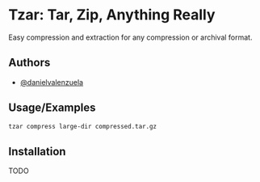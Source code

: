 # Tzar: Tar, Zip, Anything Really

Easy compression and extraction for any compression or archival format.

## Authors

- [@danielvalenzuela](https://www.github.com/danielvz96)

  
## Usage/Examples

```bash
tzar compress large-dir compressed.tar.gz
```

## Installation

TODO

